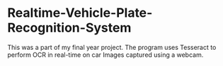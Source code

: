 # Realtime-Vehicle-Plate-Recognition-System
This was a part of my final year project. The program uses Tesseract to perform OCR in real-time on car Images captured using a webcam. 
